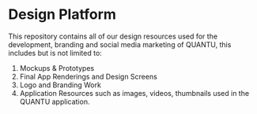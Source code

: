 # Design Platform

This repository contains all of our design resources used for the development, branding and social media marketing of QUANTU,
this includes but is not limited to:

1. Mockups & Prototypes
2. Final App Renderings and Design Screens
3. Logo and Branding Work
4. Application Resources such as images, videos, thumbnails used in the QUANTU application.
